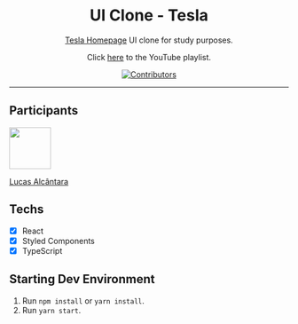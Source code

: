 <h1 align="center">
UI Clone - Tesla
</h1>

<p align="center"><a href="https://tesla.com">Tesla Homepage</a> UI clone for study purposes.</p>
<p align="center">Click <a href="https://www.youtube.com/playlist?list=PL85ITvJ7FLohTZv9cC5-PrZ39Q3cugWqp">here</a> to the YouTube playlist.</p>

<p align="center">
  <a href="https://github.com/lucashmalcantara/clone-tesla-homepage-react/graphs/contributors">
    <img src="https://img.shields.io/github/contributors/lucashmalcantara/clone-tesla-homepage-react?color=%236633cc&logoColor=%236633cc&style=flat" alt="Contributors">
  </a>
</p>

<hr>

## Participants

[<img src="https://avatars3.githubusercontent.com/u/14063372?s=460&v=4" width="75px;"/>](https://github.com/lucashmalcantara)

[Lucas Alcântara](https://github.com/lucashmalcantara)

## Techs

- [x] React
- [x] Styled Components
- [x] TypeScript

## Starting Dev Environment

1. Run `npm install` or `yarn install`.<br />
2. Run `yarn start`.<br />